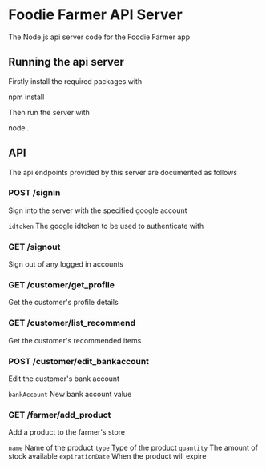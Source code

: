 # Foodie Farmer API Server

The Node.js api server code for the Foodie Farmer app

## Running the api server

Firstly install the required packages with

  npm install

Then run the server with

  node .

## API

The api endpoints provided by this server are documented as follows

### POST /signin

Sign into the server with the specified google account

`idtoken` The google idtoken to be used to authenticate with

### GET /signout

Sign out of any logged in accounts

### GET /customer/get_profile

Get the customer's profile details

### GET /customer/list_recommend

Get the customer's recommended items

### POST /customer/edit_bankaccount

Edit the customer's bank account

`bankAccount` New bank account value

### GET /farmer/add_product

Add a product to the farmer's store

`name` Name of the product
`type` Type of the product
`quantity` The amount of stock available 
`expirationDate` When the product will expire
